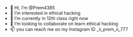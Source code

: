 - 👋 Hi, I’m @Prem4385
- 👀 I’m interested in ethical hacking 
- 🌱 I’m currently in 12th class right now
- 💞️ I’m looking to collaborate on learn ethical hacking 
- 📫 you can reach me on my Instagram ID _ii_prem_ii_777


<!---
Prem4385/Prem4385 is a ✨ special ✨ repository because its `README.md` (this file) appears on your GitHub profile.
You can click the Preview link to take a look at your changes.
--->
